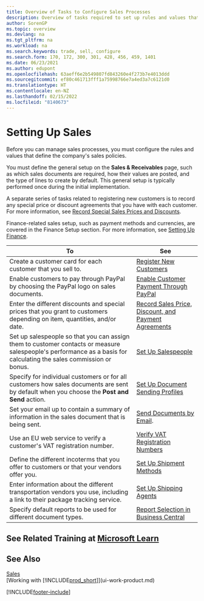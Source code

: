 ```yaml
---
title: Overview of Tasks to Configure Sales Processes
description: Overview of tasks required to set up rules and values that define your sales policies and processes including general set-up and finance related sales set-up.
author: SorenGP
ms.topic: overview
ms.devlang: na
ms.tgt_pltfrm: na
ms.workload: na
ms.search.keywords: trade, sell, configure
ms.search.form: 170, 172, 300, 301, 428, 456, 459, 1401
ms.date: 06/23/2021
ms.author: edupont
ms.openlocfilehash: 63aeff6e2b549807fd843260e4f273b7e4013ddd
ms.sourcegitcommit: ef80c461713fff1a75998766e7a4ed3a7c6121d0
ms.translationtype: HT
ms.contentlocale: en-NZ
ms.lasthandoff: 02/15/2022
ms.locfileid: "8140673"
---
```

# <a name="setting-up-sales"></a>Setting Up Sales
Before you can manage sales processes, you must configure the rules and values that define the company's sales policies.

You must define the general setup on the **Sales & Receivables** page, such as which sales documents are required, how their values are posted, and the type of lines to create by default. This general setup is typically performed once during the initial implementation.

A separate series of tasks related to registering new customers is to record any special price or discount agreements that you have with each customer. For more information, see [Record Special Sales Prices and Discounts](sales-how-record-sales-price-discount-payment-agreements.md).

Finance-related sales setup, such as payment methods and currencies, are covered in the Finance Setup section. For more information, see [Setting Up Finance](finance-setup-finance.md).

| To | See |
| --- | --- |
| Create a customer card for each customer that you sell to. |[Register New Customers](sales-how-register-new-customers.md) |
| Enable customers to pay through PayPal by choosing the PayPal logo on sales documents. |[Enable Customer Payment Through PayPal](sales-how-enable-payment-service-extensions.md) |
| Enter the different discounts and special prices that you grant to customers depending on item, quantities, and/or date. |[Record Sales Price, Discount, and Payment Agreements](sales-how-record-sales-price-discount-payment-agreements.md) |
| Set up salespeople so that you can assign them to customer contacts or measure salespeople's performance as a basis for calculating the sales commission or bonus. |[Set Up Salespeople](sales-how-setup-salespeople.md) |
| Specify for individual customers or for all customers how sales documents are sent by default when you choose the **Post and Send** action. |[Set Up Document Sending Profiles](sales-how-setup-document-send-profiles.md) |
| Set your email up to contain a summary of information in the sales document that is being sent. |[Send Documents by Email](ui-how-send-documents-email.md). |
|Use an EU web service to verify a customer's VAT registration number.|[Verify VAT Registration Numbers](finance-setup-vat.md)|
|Define the different incoterms that you offer to customers or that your vendors offer you.|[Set Up Shipment Methods](sales-how-set-up-shipment-methods.md)|
|Enter information about the different transportation vendors you use, including a link to their package tracking service.|[Set Up Shipping Agents](sales-how-to-set-up-shipping-agents.md)|
|Specify default reports to be used for different document types.|[Report Selection in Business Central](across-report-selections.md)|

## <a name="see-related-training-at-microsoft-learn"></a>See Related Training at [Microsoft Learn](/learn/paths/trade-get-started-dynamics-365-business-central/)

## <a name="see-also"></a>See Also
[Sales](sales-manage-sales.md)  
[Working with [!INCLUDE[prod_short](includes/prod_short.md)]](ui-work-product.md)


[!INCLUDE[footer-include](includes/footer-banner.md)]